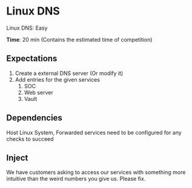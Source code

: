 # Linux DNS
Linux DNS: Easy

**Time**: 20 min (Contains the estimated time of competition)

## Expectations  
1. Create a external DNS server (Or modify it)
2. Add entries for the given services 
   1. SOC 
   2. Web server
   3. Vault

## Dependencies
Host Linux System, Forwarded services need to be configured for any checks to succeed

## Inject
We have customers asking to access our services with something more intuitive than the weird numbers you give us. Please fix.